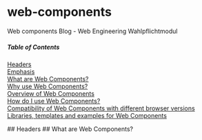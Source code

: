 # web-components
Web components Blog - Web Engineering Wahlpflichtmodul

##### Table of Contents  
[Headers](#headers)  
[Emphasis](#emphasis)  
[What are Web Components?](#Whatare)  
[Why use Web Components?](#Whyuse)  
[Overview of Web Components](#Overview)  
[How do I use Web Components?](#Howuse)   
[Compatibility of Web Components with different browser versions](#Compatibility)  
[Libraries, templates and examples for Web Components](#Libraries)  

<a name="headers"/>   
## Headers    

<a name="Whatare"/>   
## What are Web Components?   
